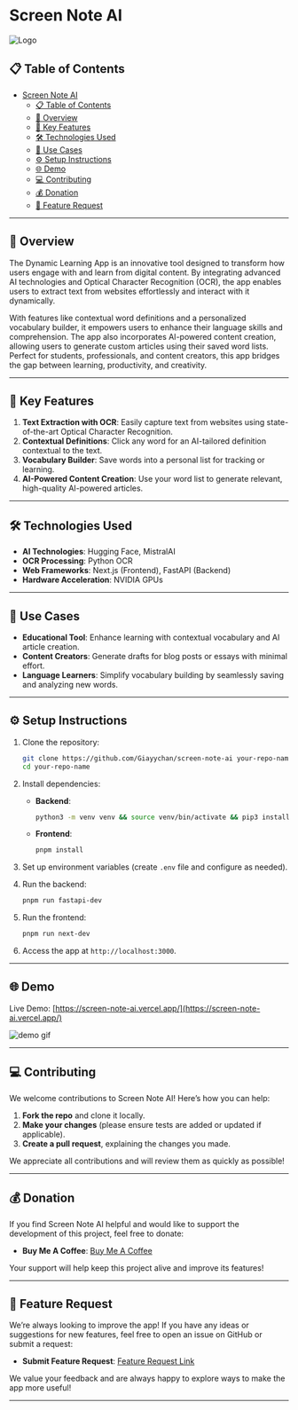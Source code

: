 
# Screen Note AI

![Logo](./public/favicon.ico)

## 📋 Table of Contents

- [Screen Note AI](#screen-note-ai)
  - [📋 Table of Contents](#-table-of-contents)
  - [🚀 Overview](#-overview)
  - [🌟 Key Features](#-key-features)
  - [🛠️ Technologies Used](#️-technologies-used)
  - [🎯 Use Cases](#-use-cases)
  - [⚙️ Setup Instructions](#️-setup-instructions)
  - [🌐 Demo](#-demo)
  - [💻 Contributing](#-contributing)
  - [💰 Donation](#-donation)
  - [📝 Feature Request](#-feature-request)

---

## 🚀 Overview

The Dynamic Learning App is an innovative tool designed to transform how users engage with and learn from digital content. By integrating advanced AI technologies and Optical Character Recognition (OCR), the app enables users to extract text from websites effortlessly and interact with it dynamically.

With features like contextual word definitions and a personalized vocabulary builder, it empowers users to enhance their language skills and comprehension. The app also incorporates AI-powered content creation, allowing users to generate custom articles using their saved word lists. Perfect for students, professionals, and content creators, this app bridges the gap between learning, productivity, and creativity.

---

## 🌟 Key Features

1. **Text Extraction with OCR**: Easily capture text from websites using state-of-the-art Optical Character Recognition.
2. **Contextual Definitions**: Click any word for an AI-tailored definition contextual to the text.
3. **Vocabulary Builder**: Save words into a personal list for tracking or learning.
4. **AI-Powered Content Creation**: Use your word list to generate relevant, high-quality AI-powered articles.

---

## 🛠️ Technologies Used

- **AI Technologies**: Hugging Face, MistralAI
- **OCR Processing**: Python OCR
- **Web Frameworks**: Next.js (Frontend), FastAPI (Backend)
- **Hardware Acceleration**: NVIDIA GPUs

---

## 🎯 Use Cases

- **Educational Tool**: Enhance learning with contextual vocabulary and AI article creation.
- **Content Creators**: Generate drafts for blog posts or essays with minimal effort.
- **Language Learners**: Simplify vocabulary building by seamlessly saving and analyzing new words.

---

## ⚙️ Setup Instructions

1. Clone the repository:

    ```bash
    git clone https://github.com/Giayychan/screen-note-ai your-repo-name
    cd your-repo-name
    ```

2. Install dependencies:
   - **Backend**:

        ```bash
        python3 -m venv venv && source venv/bin/activate && pip3 install -r requirements.txt
        ```

   - **Frontend**:

        ```bash
        pnpm install
        ```

3. Set up environment variables (create `.env` file and configure as needed).

4. Run the backend:

    ```bash
    pnpm run fastapi-dev
    ```

5. Run the frontend:

    ```bash
    pnpm run next-dev
    ```

6. Access the app at `http://localhost:3000`.

---

## 🌐 Demo

Live Demo: [https://screen-note-ai.vercel.app/](https://screen-note-ai.vercel.app/)

![demo gif](https://giaisadev.vercel.app/images/screen_note_ai_demo.gif)

---

## 💻 Contributing

We welcome contributions to Screen Note AI! Here’s how you can help:

1. **Fork the repo** and clone it locally.
2. **Make your changes** (please ensure tests are added or updated if applicable).
3. **Create a pull request**, explaining the changes you made.

We appreciate all contributions and will review them as quickly as possible!

---

## 💰 Donation

If you find Screen Note AI helpful and would like to support the development of this project, feel free to donate:

- **Buy Me A Coffee**: [Buy Me A Coffee](https://buymeacoffee.com/giawdevtesq)

Your support will help keep this project alive and improve its features!

---

## 📝 Feature Request

We’re always looking to improve the app! If you have any ideas or suggestions for new features, feel free to open an issue on GitHub or submit a request:

- **Submit Feature Request**: [Feature Request Link](https://github.com/Giayychan/screen-note-ai/issues)

We value your feedback and are always happy to explore ways to make the app more useful!

---
